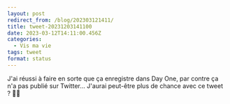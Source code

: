 ```yaml
---
layout: post
redirect_from: /blog/202303121411/
title: tweet-20231203141100
date: 2023-03-12T14:11:00.456Z
categories:
  - Vis ma vie
tags: tweet
format: status
---
```


J'ai réussi à faire en sorte que ça enregistre dans Day One, par contre ça n'a pas publié sur Twitter... J'aurai peut-être plus de chance avec ce tweet ? 🤞🤞
